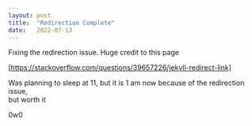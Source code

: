 ```yaml
---
layout: post
title:  "Redirection Complete"
date:   2022-07-13
---
```


Fixing the redirection issue. Huge credit to this page  
  
[https://stackoverflow.com/questions/39657226/jekyll-redirect-link]  
  
Was planning to sleep at 11, but it is 1 am now because of the redirection issue,  
but worth it  
  
0w0


[https://stackoverflow.com/questions/39657226/jekyll-redirect-link]: https://la1xuan.github.io/redirPost/